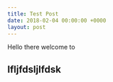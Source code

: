 ```yaml
---
title: Test Post
date: 2018-02-04 00:00:00 +0000
layout: post
---
```

Hello there welcome to

## lfljfdsljlfdsk